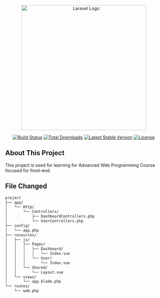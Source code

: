 <p align="center"><a href="https://laravel.com" target="_blank"><img src="https://raw.githubusercontent.com/laravel/art/master/logo-lockup/5%20SVG/2%20CMYK/1%20Full%20Color/laravel-logolockup-cmyk-red.svg" width="400" alt="Laravel Logo"></a></p>

<p align="center">
<a href="https://github.com/laravel/framework/actions"><img src="https://github.com/laravel/framework/workflows/tests/badge.svg" alt="Build Status"></a>
<a href="https://packagist.org/packages/laravel/framework"><img src="https://img.shields.io/packagist/dt/laravel/framework" alt="Total Downloads"></a>
<a href="https://packagist.org/packages/laravel/framework"><img src="https://img.shields.io/packagist/v/laravel/framework" alt="Latest Stable Version"></a>
<a href="https://packagist.org/packages/laravel/framework"><img src="https://img.shields.io/packagist/l/laravel/framework" alt="License"></a>
</p>

## About This Project

This project is used for learning for Advanced Web Programming Course focused for front-end.

## File Changed

```bash
project
├── app/
│   └── Http/
│       └── Controllers/
│           ├── DashboardControllers.php
│           └── UserControllers.php
├── config/
│   └── app.php
├── resources/
│   ├── js/
│   │   ├── Pages/
│   │   │   ├── Dashboard/
│   │   │   │   └── Index.vue
│   │   │   └── User/
│   │   │       └── Index.vue
│   │   └── Shared/
│   │       └── Layout.vue
│   └── views/
│       └── app.blade.php
└── routes/
    └── web.php
```
